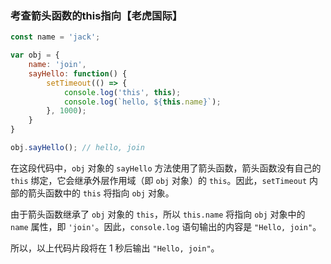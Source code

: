 ### 考查箭头函数的this指向【老虎国际】

```js
const name = 'jack';

var obj = {
    name: 'join',
    sayHello: function() {
        setTimeout(() => {
            console.log('this', this);
            console.log(`hello, ${this.name}`);
        }, 1000);
    }
}

obj.sayHello(); // hello, join
```
在这段代码中，`obj` 对象的 `sayHello` 方法使用了箭头函数，箭头函数没有自己的 `this` 绑定，它会继承外层作用域（即 `obj` 对象）的 `this`。因此，`setTimeout` 内部的箭头函数中的 `this` 将指向 `obj` 对象。

由于箭头函数继承了 `obj` 对象的 `this`，所以 `this.name` 将指向 `obj` 对象中的 `name` 属性，即 `'join'`。因此，`console.log` 语句输出的内容是 `"Hello, join"`。

所以，以上代码片段将在 1 秒后输出 `"Hello, join"`。